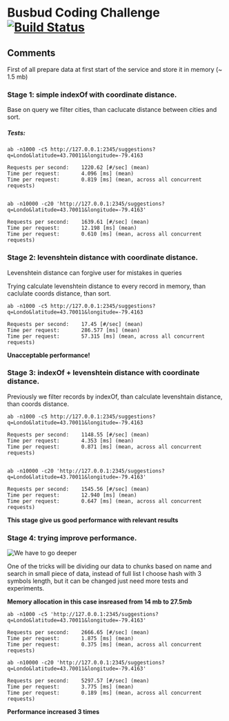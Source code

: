 # Busbud Coding Challenge [![Build Status](https://circleci.com/gh/busbud/coding-challenge-backend-c/tree/master.png?circle-token=6e396821f666083bc7af117113bdf3a67523b2fd)](https://circleci.com/gh/busbud/coding-challenge-backend-c)


## Comments
First of all prepare data at first start of the service and store it in memory (~ 1.5 mb)

### Stage 1: simple indexOf with coordinate distance.

Base on query we filter cities, than caclucate distance between cities and sort.

##### Tests:
```
ab -n1000 -c5 http://127.0.0.1:2345/suggestions?q=Londo&latitude=43.70011&longitude=-79.4163

Requests per second:    1220.62 [#/sec] (mean)
Time per request:       4.096 [ms] (mean)
Time per request:       0.819 [ms] (mean, across all concurrent requests)


ab -n10000 -c20 'http://127.0.0.1:2345/suggestions?q=Londo&latitude=43.70011&longitude=-79.4163'

Requests per second:    1639.61 [#/sec] (mean)
Time per request:       12.198 [ms] (mean)
Time per request:       0.610 [ms] (mean, across all concurrent requests)
```

### Stage 2: levenshtein distance with coordinate distance.
Levenshtein distance can forgive user for mistakes in queries

Trying calculate levenshtein distance to every record in memory, than caclulate coords distance, than sort.

```
ab -n1000 -c5 http://127.0.0.1:2345/suggestions?q=Londo&latitude=43.70011&longitude=-79.4163

Requests per second:    17.45 [#/sec] (mean)
Time per request:       286.577 [ms] (mean)
Time per request:       57.315 [ms] (mean, across all concurrent requests)

```
**Unacceptable performance!**


### Stage 3: indexOf + levenshtein distance with coordinate distance.

Previously we filter records by indexOf, than calculate levenshtain distance, than coords distance.

```
ab -n1000 -c5 http://127.0.0.1:2345/suggestions?q=Londo&latitude=43.70011&longitude=-79.4163

Requests per second:    1148.55 [#/sec] (mean)
Time per request:       4.353 [ms] (mean)
Time per request:       0.871 [ms] (mean, across all concurrent requests)


ab -n10000 -c20 'http://127.0.0.1:2345/suggestions?q=Londo&latitude=43.70011&longitude=-79.4163'

Requests per second:    1545.56 [#/sec] (mean)
Time per request:       12.940 [ms] (mean)
Time per request:       0.647 [ms] (mean, across all concurrent requests)

```

**This stage give us good performance with relevant results**

### Stage 4: trying improve performance.
![We have to go deeper](https://miro.medium.com/max/1024/1*cwR_ezx0jliDvVUV6yno5g.jpeg)

One of the tricks will be dividing our data to chunks based on name and search in small piece of data, instead of full list
I choose hash with 3 symbols length, but it can be changed just need more tests and experiments.


**Memory allocation in this case insreased from 14 mb to 27.5mb**

```
ab -n1000 -c5 'http://127.0.0.1:2345/suggestions?q=Londo&latitude=43.70011&longitude=-79.4163'

Requests per second:    2666.65 [#/sec] (mean)
Time per request:       1.875 [ms] (mean)
Time per request:       0.375 [ms] (mean, across all concurrent requests)

ab -n10000 -c20 'http://127.0.0.1:2345/suggestions?q=Londo&latitude=43.70011&longitude=-79.4163'

Requests per second:    5297.57 [#/sec] (mean)
Time per request:       3.775 [ms] (mean)
Time per request:       0.189 [ms] (mean, across all concurrent requests)

```
**Performance increased 3 times**



